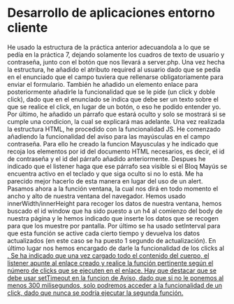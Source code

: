 # Desarrollo de aplicaciones entorno cliente
He usado la estructura de la práctica anterior adecuandola a lo que se pedía en la práctica 7, dejando solamente los cuadros de texto de usuario y contraseña, junto con el botón que nos llevará a server.php. Una vez hecha la estructura, he añadido el atributo required al usuario dado que se pedía en el enunciado que el campo tuviera que rellenarse obligatoriamente para enviar el formulario. También he añadido un elemento enlace para posteriormente añadirle la funcionalidad que se le pide (un click y doble click), dado que en el enunciado se indica que debe ser un texto sobre el que se realice el click, en lugar de un botón, o eso he podido entender yo. Por último, he añadido un párrafo que estará oculto y solo se mostrará si se cumple una condicion, la cual se explicará mas adelante.
Una vez realizada la estructura HTML, he procedido con la funcionalidad JS.
He comenzado añadiendo la funcionalidad del aviso para las mayúsculas en el campo contraseña. Para ello he creado la funcion Mayusculas y he indicado que recoja los elementos por id del documento HTML necesarios, es decir, el id de contraseña y el id del párrafo añadido anteriormente. Despues he indicado que el listener haga que ese párrafo sea visible si el Bloq Mayús se encuentra activo en el teclado y que siga oculto si no lo está. Me ha parecido mejor hacerlo de esta manera en lugar del uso de un alert.
Pasamos ahora a la función ventana, la cual nos dirá en todo momento el ancho y alto de nuestra ventana del navegador. Hemos usado innerWidth/innerHeight para recoger los datos de nuestra ventana, hemos buscado el id window que ha sido puesto a un h4 al comienzo del body de nuestra página y le hemos indicado que inserte los datos que se recogen para que los muestre por pantalla. Por último se ha usado setInterval para que esta función se active cada cierto tiempo y devuelva los datos actualizados (en este caso se ha puesto 1 segundo de actualización).
En último lugar nos hemos encargado de darle la funcionalidad de los clicks al <a href>. Se ha indicado que una vez cargado todo el contenido del cuerpo, el listener apunte al enlace creado y realice la función pertinente según el número de clicks que se ejecuten en el enlace. Hay que destacar que se debe usar setTimeout en la funcion de Aviso, dado que si no le ponemos al menos 300 milisegundos, solo podremos acceder a la funcionalidad de un click, dado que nunca se podría ejecutar la segunda función.
